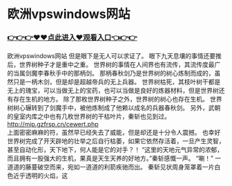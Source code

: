 # 欧洲vpswindows网站

### <a href="https://https://github.com/budfg/haiu/issues/1">👉👉👉♥♥点此进入♥观看入口👈👉👉</a>

欧洲vpswindows网站
 但是眼下是无人可以求证了。
    眼下九天息壤的事情还要推后，世界树种子才是重中之重。
    世界树的事情在人间界也有流传，其流传度最广的当属剑魔李春秋手中的那柄剑。
    那柄春秋剑乃是世界树的树心炼制而成的，虽然只是一柄木剑，但是却是超越帝兵的无上兵器。
    世界树枯死，其枝叶树干都是无上的瑰宝，可以当做无上的宝药，也可以当做是良好的炼器材料，但是世界树还有存在生机的地方。
    除了那枚世界树种子之外，世界树的树心也存在生机。
    世界树树心辗转到了剑魔手中，被他炼制成了他赖以成名的兵器春秋剑。
    另外，武朝的皇室内库之中也有几枚世界树的干枯叶片，秦斩也见到过。
 http://mip.gzfrsp.cn/cewert.php   
    上面密密麻麻的符，虽然早已经失去了威能，但是却还是十分令人震撼。
    也幸好世界树完成了开天辟地的壮举之后自行枯萎，如果它依然存活着，一旦产生灵智，甚至自动化形，天下地下，何人能是它的对手？！
    “这里的天地元气异常的浓郁，而且拥有一股强大的生机，果真是天生天养的好地方。”秦斩感慨一声。
    “唰！”
    一道道的藤蔓破空而来，宛如一道道的利箭疾驰而出。
    秦斩见状周身笼罩着一片白色近乎透明的火焰，这
